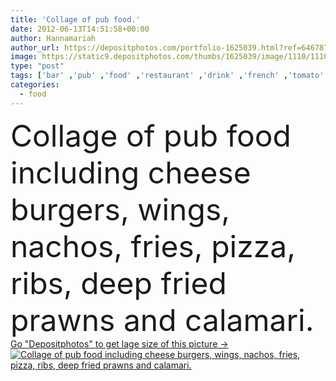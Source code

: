 ```yaml
---
title: 'Collage of pub food.'
date: 2012-06-13T14:51:58+00:00
author: Hannamariah
author_url: https://depositphotos.com/portfolio-1625039.html?ref=64678756
image: https://static9.depositphotos.com/thumbs/1625039/image/1110/11106955/api_thumb_450.jpg?forcejpeg=true
type: "post"
tags: ['bar' ,'pub' ,'food' ,'restaurant' ,'drink' ,'french' ,'tomato' ,'chicken' ,'fried' ,'carrot' ,'vegetables' ,'fish' ,'seafood' ,'fingers' ,'unhealthy' ,'cheese' ,'foods' ,'fast' ,'collection' ,'junk' ,'deep' ,'collage' ,'wings' ,'fries' ,'calamari' ,'of' ,'chip' ,'greasy' ,'hamburger' ,'pizza' ,'and' ,'dip' ,'ladies' ,'cod' ,'chips' ,'burger' ,'cheeseburger' ,'de' ,'shrimp' ,'ribs' ,'prawn' ,'halibut' ,'prawns' ,'burgers' ,'nachos' ,'comida' ,'including' ,'jedzenie' ,'collages' ,'hamburguer' ]
categories: 
  - food
---
```

<div aling="center">
            <font size="60"> Collage of pub food including cheese burgers, wings, nachos, fries, pizza, ribs, deep fried prawns and calamari.</font>   
</div>
<div>
    <a href='https://static9.depositphotos.com/thumbs/1625039/image/1110/11106955/api_thumb_450.jpg?forcejpeg=true?ref=64678756' target=_blank > Go "Depositphotos" to get lage size of this picture ->
        <img href='https://static9.depositphotos.com/thumbs/1625039/image/1110/11106955/api_thumb_450.jpg?forcejpeg=true?ref=64678756' src='https://static9.depositphotos.com/1625039/1110/i/950/depositphotos_11106955-stock-photo-collage-of-pub-food.jpg?forcejpeg=true' alt='Collage of pub food including cheese burgers, wings, nachos, fries, pizza, ribs, deep fried prawns and calamari.' >
    </a>
</div>
